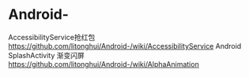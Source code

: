 # Android-
AccessibilityService抢红包 https://github.com/litonghui/Android-/wiki/AccessibilityService
Android SplashActivity 渐变闪屏  https://github.com/litonghui/Android-/wiki/AlphaAnimation
